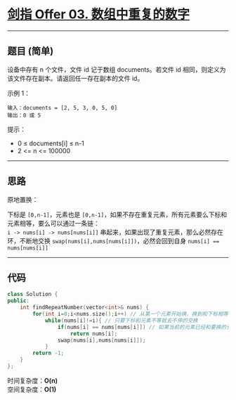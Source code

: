 # [剑指 Offer 03. 数组中重复的数字](https://leetcode.cn/problems/shu-zu-zhong-zhong-fu-de-shu-zi-lcof/description/)

---

## 题目 (简单)

设备中存有 n 个文件，文件 id 记于数组 documents。若文件 id 相同，则定义为该文件存在副本。请返回任一存在副本的文件 id。

示例 1：  
```
输入：documents = [2, 5, 3, 0, 5, 0]
输出：0 或 5
```

提示：  

- 0 ≤ documents[i] ≤ n-1
- 2 <= n <= 100000

---

## 思路

原地置换：  

下标是 `[0,n-1]`，元素也是 `[0,n-1]`，如果不存在重复元素，所有元素要么下标和元素相等，要么可以通过一条链：  
`i -> nums[i] -> nums[nums[i]]`
串起来，如果出现了重复元素，那么必然存在环，不断地交换 `swap(nums[i],nums[nums[i]])`，必然会回到自身
`nums[i] == nums[nums[i]]`


---

## 代码

```C++
class Solution {
public:
    int findRepeatNumber(vector<int>& nums) {
        for(int i=0;i<nums.size();i++) // 从第一个元素开始换，换到和下标相等，然后再第二个元素
            while(nums[i]!=i){ // 只要下标和元素不等就去不停的交换
                if(nums[i] == nums[nums[i]]) // 如果当前的元素已经和要换的元素相等了，就找到重复了
                    return nums[i];
                swap(nums[i],nums[nums[i]]);
            }
        return -1;
    }
};
```

时间复杂度：**O(n)**  
空间复杂度：**O(1)**
